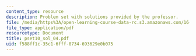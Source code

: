 ```yaml
---
content_type: resource
description: Problem set with solutions provided by the professor.
file: /media/https%3A/open-learning-course-data-rc.s3.amazonaws.com/16-01-unified-engineering-i-ii-iii-iv-fall-2005-spring-2006/f588ff1c35c16fff0734693629e0b075_pset10_sol_04.pdf
file_type: application/pdf
resourcetype: Document
title: pset10_sol_04.pdf
uid: f588ff1c-35c1-6fff-0734-693629e0b075
---
```

